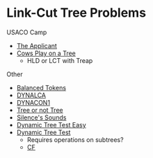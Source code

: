 # Link-Cut Tree Problems

USACO Camp
  * [The Applicant](https://probgate.org/viewproblem.php?pid=578)
  * [Cows Play on a Tree](https://probgate.org/viewproblem.php?pid=259)
  	* HLD or LCT with Treap

Other
  * [Balanced Tokens](https://www.hackerrank.com/contests/pwshpc-online-round/challenges/pwsh-tokens/problem)
  * [DYNALCA](https://www.spoj.com/problems/DYNALCA/)
  * [DYNACON1](https://www.spoj.com/problems/DYNACON1/)
  * [Tree or not Tree](https://codeforces.com/contest/117/problem/E)
  * [Silence's Sounds](https://codeforces.com/contest/1109/problem/F)
  * [Dynamic Tree Test Easy](https://dmoj.ca/problem/ds6)
  * [Dynamic Tree Test](https://dmoj.ca/problem/ds5)
    * Requires operations on subtrees?
   	* [CF](https://codeforces.com/blog/entry/60000?locale=en)